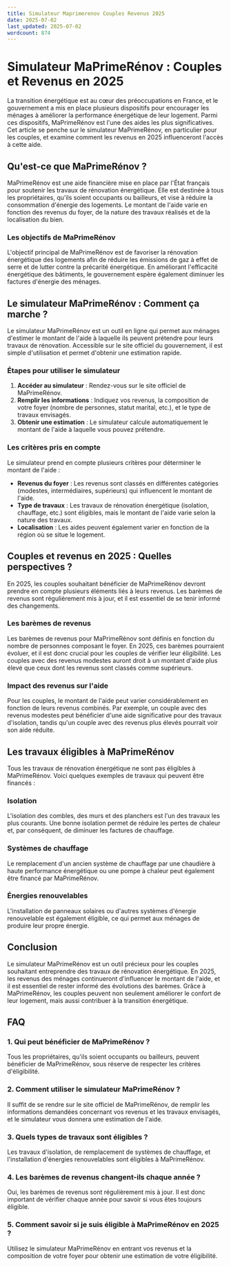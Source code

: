 ```yaml
---
title: Simulateur Maprimerenov Couples Revenus 2025
date: 2025-07-02
last_updated: 2025-07-02
wordcount: 874
---
```


# Simulateur MaPrimeRénov : Couples et Revenus en 2025

La transition énergétique est au cœur des préoccupations en France, et le gouvernement a mis en place plusieurs dispositifs pour encourager les ménages à améliorer la performance énergétique de leur logement. Parmi ces dispositifs, MaPrimeRénov est l'une des aides les plus significatives. Cet article se penche sur le simulateur MaPrimeRénov, en particulier pour les couples, et examine comment les revenus en 2025 influenceront l'accès à cette aide.

## Qu'est-ce que MaPrimeRénov ?

MaPrimeRénov est une aide financière mise en place par l'État français pour soutenir les travaux de rénovation énergétique. Elle est destinée à tous les propriétaires, qu'ils soient occupants ou bailleurs, et vise à réduire la consommation d'énergie des logements. Le montant de l'aide varie en fonction des revenus du foyer, de la nature des travaux réalisés et de la localisation du bien.

### Les objectifs de MaPrimeRénov

L'objectif principal de MaPrimeRénov est de favoriser la rénovation énergétique des logements afin de réduire les émissions de gaz à effet de serre et de lutter contre la précarité énergétique. En améliorant l'efficacité énergétique des bâtiments, le gouvernement espère également diminuer les factures d'énergie des ménages.

## Le simulateur MaPrimeRénov : Comment ça marche ?

Le simulateur MaPrimeRénov est un outil en ligne qui permet aux ménages d'estimer le montant de l'aide à laquelle ils peuvent prétendre pour leurs travaux de rénovation. Accessible sur le site officiel du gouvernement, il est simple d'utilisation et permet d'obtenir une estimation rapide.

### Étapes pour utiliser le simulateur

1. **Accéder au simulateur** : Rendez-vous sur le site officiel de MaPrimeRénov.
2. **Remplir les informations** : Indiquez vos revenus, la composition de votre foyer (nombre de personnes, statut marital, etc.), et le type de travaux envisagés.
3. **Obtenir une estimation** : Le simulateur calcule automatiquement le montant de l'aide à laquelle vous pouvez prétendre.

### Les critères pris en compte

Le simulateur prend en compte plusieurs critères pour déterminer le montant de l'aide :

- **Revenus du foyer** : Les revenus sont classés en différentes catégories (modestes, intermédiaires, supérieurs) qui influencent le montant de l'aide.
- **Type de travaux** : Les travaux de rénovation énergétique (isolation, chauffage, etc.) sont éligibles, mais le montant de l'aide varie selon la nature des travaux.
- **Localisation** : Les aides peuvent également varier en fonction de la région où se situe le logement.

## Couples et revenus en 2025 : Quelles perspectives ?

En 2025, les couples souhaitant bénéficier de MaPrimeRénov devront prendre en compte plusieurs éléments liés à leurs revenus. Les barèmes de revenus sont régulièrement mis à jour, et il est essentiel de se tenir informé des changements.

### Les barèmes de revenus

Les barèmes de revenus pour MaPrimeRénov sont définis en fonction du nombre de personnes composant le foyer. En 2025, ces barèmes pourraient évoluer, et il est donc crucial pour les couples de vérifier leur éligibilité. Les couples avec des revenus modestes auront droit à un montant d'aide plus élevé que ceux dont les revenus sont classés comme supérieurs.

### Impact des revenus sur l'aide

Pour les couples, le montant de l'aide peut varier considérablement en fonction de leurs revenus combinés. Par exemple, un couple avec des revenus modestes peut bénéficier d'une aide significative pour des travaux d'isolation, tandis qu'un couple avec des revenus plus élevés pourrait voir son aide réduite.

## Les travaux éligibles à MaPrimeRénov

Tous les travaux de rénovation énergétique ne sont pas éligibles à MaPrimeRénov. Voici quelques exemples de travaux qui peuvent être financés :

### Isolation

L'isolation des combles, des murs et des planchers est l'un des travaux les plus courants. Une bonne isolation permet de réduire les pertes de chaleur et, par conséquent, de diminuer les factures de chauffage.

### Systèmes de chauffage

Le remplacement d'un ancien système de chauffage par une chaudière à haute performance énergétique ou une pompe à chaleur peut également être financé par MaPrimeRénov.

### Énergies renouvelables

L'installation de panneaux solaires ou d'autres systèmes d'énergie renouvelable est également éligible, ce qui permet aux ménages de produire leur propre énergie.

## Conclusion

Le simulateur MaPrimeRénov est un outil précieux pour les couples souhaitant entreprendre des travaux de rénovation énergétique. En 2025, les revenus des ménages continueront d'influencer le montant de l'aide, et il est essentiel de rester informé des évolutions des barèmes. Grâce à MaPrimeRénov, les couples peuvent non seulement améliorer le confort de leur logement, mais aussi contribuer à la transition énergétique.

## FAQ

### 1. Qui peut bénéficier de MaPrimeRénov ?

Tous les propriétaires, qu'ils soient occupants ou bailleurs, peuvent bénéficier de MaPrimeRénov, sous réserve de respecter les critères d'éligibilité.

### 2. Comment utiliser le simulateur MaPrimeRénov ?

Il suffit de se rendre sur le site officiel de MaPrimeRénov, de remplir les informations demandées concernant vos revenus et les travaux envisagés, et le simulateur vous donnera une estimation de l'aide.

### 3. Quels types de travaux sont éligibles ?

Les travaux d'isolation, de remplacement de systèmes de chauffage, et l'installation d'énergies renouvelables sont éligibles à MaPrimeRénov.

### 4. Les barèmes de revenus changent-ils chaque année ?

Oui, les barèmes de revenus sont régulièrement mis à jour. Il est donc important de vérifier chaque année pour savoir si vous êtes toujours éligible.

### 5. Comment savoir si je suis éligible à MaPrimeRénov en 2025 ?

Utilisez le simulateur MaPrimeRénov en entrant vos revenus et la composition de votre foyer pour obtenir une estimation de votre éligibilité.